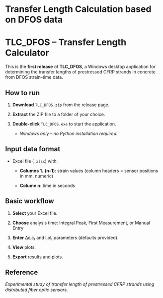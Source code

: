# Transfer Length Calculation based on DFOS data
# TLC_DFOS – Transfer Length Calculator


This is the **first release** of **TLC_DFOS**, a Windows desktop application for determining the transfer lengths of prestressed CFRP strands in concrete from DFOS strain–time data.

 

## How to run

1. **Download** `TLC_DFOS.zip` from the release page. 

2. **Extract** the ZIP file to a folder of your choice. 

3. **Double-click** `TLC_DFOS.exe` to start the application. 

   - *Windows only – no Python installation required.*

 

## Input data format

- Excel file (`.xlsx`) with:

  - **Columns 1..(n-1)**: strain values (column headers = sensor positions in mm, numeric) 

  - **Column n**: time in seconds 

 

## Basic workflow

1. **Select** your Excel file. 

2. **Choose** analysis time: Integral Peak, First Measurement, or Manual Entry 

3. **Enter** Δε₍c₎ and l₍ol₎ parameters (defaults provided). 

4. **View** plots. 

5. **Export** results and plots.

 

## Reference

*Experimental study of transfer length of prestressed CFRP strands using distributed ﬁber optic sensors.*



